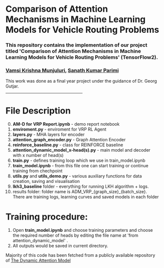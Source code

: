 # Comparison of Attention Mechanisms in Machine Learning Models for Vehicle Routing Problems

### This repository contains the implementation of our project titled 'Comparison of Attention Mechanisms in Machine Learning Models for Vehicle Routing Problems' (TensorFlow2). 

### <a href="https://github.com/mvkrishna2001/">Vamsi Krishna Munjuluri</a>, <a href="https://github.com/SanathKumar123/">Sanath Kumar Parimi</a>

This work was done as a final year project under the guidance of Dr. Georg Gutjar.
 
<hr style="width:50%;text-align:left;margin-left:0">

# File Description

 0) **AM-D for VRP Report.ipynb** - demo report notebook
 1) **enviroment.py** - enviroment for VRP RL Agent
 2) **layers.py** - MHA layers for encoder
 3) **attention_graph_encoder.py** - Graph Attention Encoder
 4) **reinforce_baseline.py** - class for REINFORCE baseline
 5) **attention_dynamic_model_x-head(s).py** - main model and decoder with x number of head(s)
 6) **train.py** - defines training loop which we use in train_model.ipynb
 7) **train_model.ipynb** - from this file one can start training or continue training from chechpoint
 8) **utils.py** and **utils_demo.py** - various auxiliary functions for data creation, saving and visualisation
 9) **lkh3_baseline** folder - everything for running LKH algorithm + logs.
 10) results folder: folder name is ADM_VRP_{graph_size}_{batch_size}. There are training logs, learning curves and saved models in each folder 
 
 # Training procedure:
  1) Open  **train_model.ipynb** and choose training parameters and choose the required number of heads by editing the file name at 'from attention_dynamic_model' .
  2) All outputs would be saved in current directory.

Majority of this code has been fetched from a publicly available repository of <a href="https://github.com/d-eremeev/ADM-VRP/"> The Dynamic Attention Model </a> 
